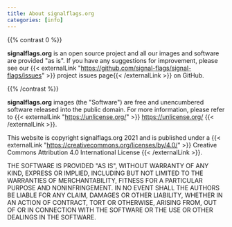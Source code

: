 ```yaml
---
title: About signalflags.org
categories: [info]
---
```


{{% contrast 0 %}}

**signalflags.org** is an open source project and all our images and software
are provided "as is". If you have any suggestions for improvement, please see
our {{< externalLink "https://github.com/signal-flags/signal-flags/issues" >}}
project issues page{{< /externalLink >}} on GitHub.

{{% /contrast %}}

**signalflags.org** images (the "Software") are free and unencumbered software
released into the public domain. For more information, please refer to
{{< externalLink "https://unlicense.org/" >}}
https://unlicense.org/
{{< /externalLink >}}.

This website is copyright signalflags.org 2021 and is published under a
{{< externalLink "https://creativecommons.org/licenses/by/4.0/" >}}
Creative Commons Attribution 4.0 International License
{{< /externalLink >}}.

THE SOFTWARE IS PROVIDED "AS IS", WITHOUT WARRANTY OF ANY KIND,
EXPRESS OR IMPLIED, INCLUDING BUT NOT LIMITED TO THE WARRANTIES OF
MERCHANTABILITY, FITNESS FOR A PARTICULAR PURPOSE AND NONINFRINGEMENT.
IN NO EVENT SHALL THE AUTHORS BE LIABLE FOR ANY CLAIM, DAMAGES OR
OTHER LIABILITY, WHETHER IN AN ACTION OF CONTRACT, TORT OR OTHERWISE,
ARISING FROM, OUT OF OR IN CONNECTION WITH THE SOFTWARE OR THE USE OR
OTHER DEALINGS IN THE SOFTWARE.
